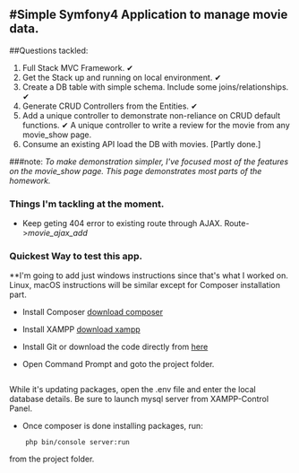 #Simple Symfony4 Application to manage movie data.
----

##Questions tackled:

1. Full Stack MVC Framework. ✔
2. Get the Stack up and running on local environment. ✔
3. Create a DB table with simple schema. Include some joins/relationships. ✔
4. Generate CRUD Controllers from the Entities. ✔
5. Add a unique controller to demonstrate non-reliance on CRUD default functions. ✔
         A unique controller to write a review for the movie from any movie_show page. 
6. Consume an existing API load the DB with movies. [Partly done.]

###note:
*To make demonstration simpler, I've focused most of the features on the movie_show page. This page demonstrates most parts of the homework.*

### Things I'm tackling at the moment.

* Keep geting 404 error to existing route through AJAX. Route->*movie_ajax_add*


### Quickest Way to test this app.
**I'm going to add just windows instructions since that's what I worked on. Linux, macOS instructions will be similar except for Composer installation part.


* Install Composer
[download composer](https://getcomposer.org/doc/00-intro.md#installation-windows)

* Install XAMPP
[download xampp](https://www.apachefriends.org/download.html)

* Install Git or download the code directly from [here](https://github.com/arpanadhikari/mc_sp/archive/master.zip)

* Open Command Prompt and goto the project folder.
````    composer require all
````
While it's updating packages, open the .env file and enter the local database details. Be sure to launch mysql server from XAMPP-Control Panel.

* Once composer is done installing packages, run:
````
    php bin/console server:run
````
from the project folder.